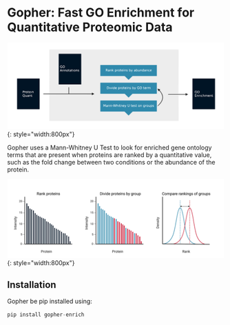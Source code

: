 # Gopher: Fast GO Enrichment for Quantitative Proteomic Data

![An overview of gopher's gene ontology enrichment](static/gopher_workflow.svg){: style="width:800px"}

Gopher uses a Mann-Whitney U Test to look for enriched gene ontology terms that are present when proteins are ranked by a quantitative value, such as the fold change between two conditions or the abundance of the protein.

![An overview of gopher's Mann-Whitney U Test](static/mann_whitney_u.png){: style="width:800px"}

## Installation

Gopher be pip installed using:

```python
pip install gopher-enrich
```